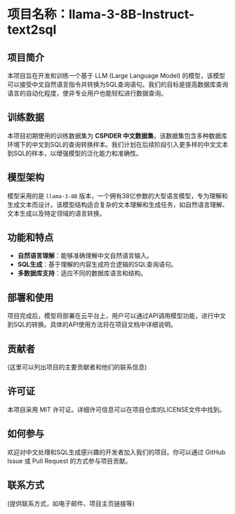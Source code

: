 # 项目名称：llama-3-8B-Instruct-text2sql

## 项目简介
本项目旨在开发和训练一个基于 LLM (Large Language Model) 的模型，该模型可以接受中文自然语言指令并转换为SQL查询语句。我们的目标是提高数据库查询语言的自动化程度，使非专业用户也能轻松进行数据查询。

## 训练数据
本项目初期使用的训练数据集为 **CSPIDER 中文数据集**，该数据集包含多种数据库环境下的中文到SQL的查询转换样本。我们计划在后续阶段引入更多样的中文文本到SQL的样本，以增强模型的泛化能力和准确性。

## 模型架构
模型采用的是 `llama-3-8B` 版本，一个拥有38亿参数的大型语言模型，专为理解和生成文本而设计。该模型结构适合复杂的文本理解和生成任务，如自然语言理解、文本生成以及特定领域的语言转换。

## 功能和特点
- **自然语言理解**：能够准确理解中文自然语言输入。
- **SQL生成**：基于理解的内容生成符合逻辑的SQL查询语句。
- **多数据库支持**：适应不同的数据库语言和结构。

## 部署和使用
项目完成后，模型将部署在云平台上，用户可以通过API调用模型功能，进行中文到SQL的转换。具体的API使用方法将在项目文档中详细说明。

## 贡献者
(这里可以列出项目的主要贡献者和他们的联系信息)

## 许可证
本项目采用 MIT 许可证。详细许可信息可以在项目仓库的LICENSE文件中找到。

## 如何参与
欢迎对中文处理和SQL生成感兴趣的开发者加入我们的项目。你可以通过 GitHub Issue 或 Pull Request 的方式参与项目贡献。

## 联系方式
(提供联系方式，如电子邮件、项目主页链接等)

